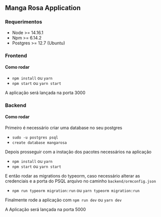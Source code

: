 ## Manga Rosa Application

### Requerimentos

- Node >= 14.16.1
- Npm >= 6.14.2
- Postgres >= 12.7 (Ubuntu)

### Frontend

#### Como rodar

- `npm install` ou `yarn`
- `npm start` ou `yarn start`

A aplicação será lançada na porta 3000

### Backend

#### Como rodar

Primeiro é necessário criar uma database no seu postgres

- `sudo -u postgres psql`
- `create database mangarosa`

Depois prosseguir com a instação dos pacotes necessários na aplicação

- `npm install` ou `yarn`
- `npm start` ou `yarn start`

E então rodar as migrations do typeorm, caso necessário alterar as credenciais e a porta do PSQL arquivo no caminho `backend/ormconfig.json`

- `npm run typeorm migration:run` ou `yarn typeorm migration:run`

Finalmente rode a aplicação com `npm run dev` ou `yarn dev`

A Aplicação será lançada na porta 5000
